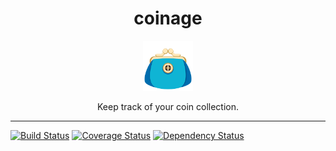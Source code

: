 <div align="center">
<h1>coinage</h1>

<a href="https://www.emojione.com/emoji/1f45b">
<img height="80" width="80" alt="purse" src="https://raw.githubusercontent.com/damianmullins/coinage/master/purse.png" />
</a>

<p>Keep track of your coin collection.</p>
</div>

---

[![Build Status](https://travis-ci.org/DamianMullins/coinage.svg)](https://travis-ci.org/DamianMullins/coinage)
[![Coverage Status](https://coveralls.io/repos/github/DamianMullins/coinage/badge.svg)](https://coveralls.io/github/DamianMullins/coinage)
[![Dependency Status](https://gemnasium.com/badges/github.com/DamianMullins/coinage.svg)](https://gemnasium.com/github.com/DamianMullins/coinage)

